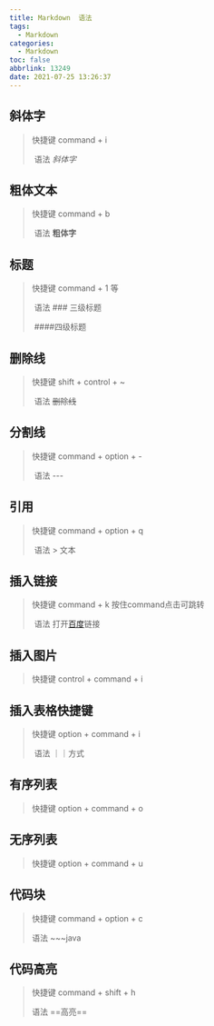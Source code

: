 ```yaml
---
title: Markdown  语法
tags:
  - Markdown
categories:
  - Markdown
toc: false
abbrlink: 13249
date: 2021-07-25 13:26:37
---
```




## 斜体字

>  快捷键  command + i
>
>  ​	语法  *斜体字*

<!--more-->

## 粗体文本

>  快捷键  command + b
>
>  ​	语法  **粗体字**

## 标题

>  快捷键  command + 1 等
>
>  ​	语法   ### 三级标题
>
>  ​				####四级标题

## 删除线

>  快捷键  shift + control + ~
>
>  ​	语法  ~~删除线~~

## 分割线

>  快捷键  command + option + -
>
>  ​	语法  ---

## 引用

> 快捷键  command + option + q
>
> ​	语法  > 文本

## 插入链接

> 快捷键  command + k 按住command点击可跳转
>
> ​	语法  打开[百度](https://www.baidu.com/)链接

## 插入图片

> 快捷键  control + command + i
>

## 插入表格快捷键 

> 快捷键  option + command + i
>
> ​	语法  ｜｜方式

## 有序列表

> 快捷键  option + command + o

## 无序列表

> 快捷键  option + command + u

## 代码块

> 快捷键  command + option + c
>
> 语法  ~~~java

## 代码高亮

> 快捷键 command + shift + h
>
> 语法 ==高亮==

